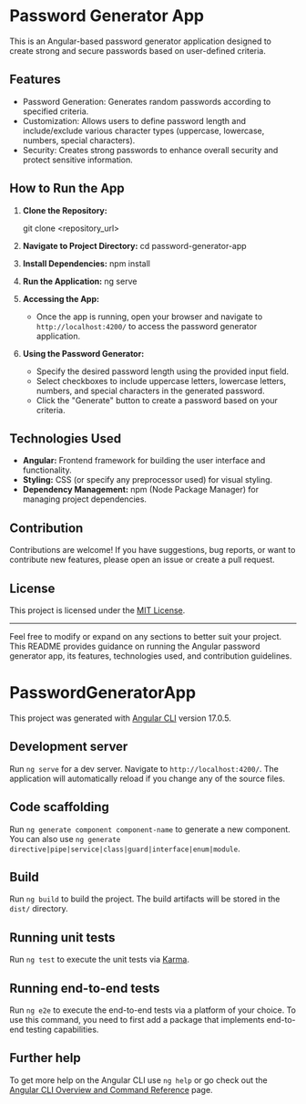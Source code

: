 # Password Generator App

This is an Angular-based password generator application designed to create strong and secure passwords based on user-defined criteria.

## Features

- Password Generation: Generates random passwords according to specified criteria.
- Customization: Allows users to define password length and include/exclude various character types             (uppercase, lowercase, numbers, special characters).
- Security: Creates strong passwords to enhance overall security and protect sensitive information.

## How to Run the App

1. **Clone the Repository:**
   
   git clone <repository_url>
   

2. **Navigate to Project Directory:**
   cd password-generator-app
   

3. **Install Dependencies:**
   npm install
   

4. **Run the Application:**
   ng serve
   

5. **Accessing the App:**
   - Once the app is running, open your browser and navigate to `http://localhost:4200/` to access the password generator application.

6. **Using the Password Generator:**
   - Specify the desired password length using the provided input field.
   - Select checkboxes to include uppercase letters, lowercase letters, numbers, and special characters in the generated password.
   - Click the "Generate" button to create a password based on your criteria.

## Technologies Used

- **Angular:** Frontend framework for building the user interface and functionality.
- **Styling:** CSS (or specify any preprocessor used) for visual styling.
- **Dependency Management:** npm (Node Package Manager) for managing project dependencies.

## Contribution

Contributions are welcome! If you have suggestions, bug reports, or want to contribute new features, please open an issue or create a pull request.

## License

This project is licensed under the [MIT License](LICENSE).

---

Feel free to modify or expand on any sections to better suit your project. This README provides guidance on running the Angular password generator app, its features, technologies used, and contribution guidelines.

# PasswordGeneratorApp

This project was generated with [Angular CLI](https://github.com/angular/angular-cli) version 17.0.5.

## Development server

Run `ng serve` for a dev server. Navigate to `http://localhost:4200/`. The application will automatically reload if you change any of the source files.

## Code scaffolding

Run `ng generate component component-name` to generate a new component. You can also use `ng generate directive|pipe|service|class|guard|interface|enum|module`.

## Build

Run `ng build` to build the project. The build artifacts will be stored in the `dist/` directory.

## Running unit tests

Run `ng test` to execute the unit tests via [Karma](https://karma-runner.github.io).

## Running end-to-end tests

Run `ng e2e` to execute the end-to-end tests via a platform of your choice. To use this command, you need to first add a package that implements end-to-end testing capabilities.

## Further help

To get more help on the Angular CLI use `ng help` or go check out the [Angular CLI Overview and Command Reference](https://angular.io/cli) page.
